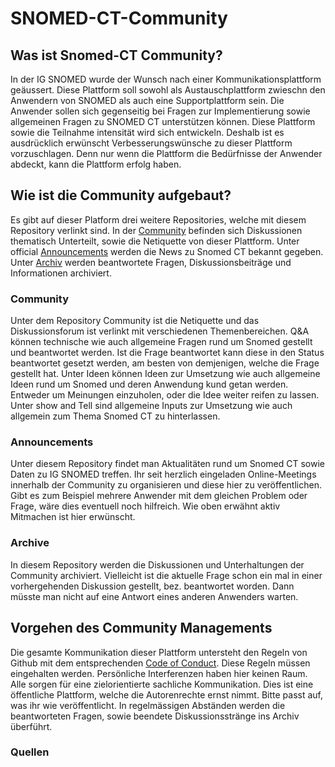 # SNOMED-CT-Community

## Was ist Snomed-CT Community?
In der IG SNOMED wurde der Wunsch nach einer Kommunikationsplattform geäussert. Diese Plattform soll sowohl als Austauschplattform zwieschn den Anwendern von SNOMED als auch eine Supportplattform sein. Die Anwender sollen sich gegenseitig bei Fragen zur Implementierung sowie allgemeinen Fragen zu SNOMED CT unterstützen können. 
Diese Plattform sowie die Teilnahme intensität wird sich entwickeln. Deshalb ist es ausdrücklich erwünscht Verbesserungswünsche zu dieser Plattform vorzuschlagen. Denn nur wenn die Plattform die Bedürfnisse der Anwender abdeckt, kann die Plattform erfolg haben. 

## Wie ist die Community aufgebaut?
Es gibt auf dieser Platform drei weitere Repositories, welche mit diesem Repository verlinkt sind. In der [Community](https://github.com/SabineK82/Community#) befinden sich Diskussionen thematisch Unterteilt, sowie die Netiquette von dieser Plattform. 
Unter official [Announcements](https://github.com/SabineK82/officialAnnouncements#) werden die News zu Snomed CT bekannt gegeben. 
Unter [Archiv](https://github.com/SabineK82/Archive#) werden beantwortete Fragen, Diskussionsbeiträge und Informationen archiviert. 

### Community
Unter dem Repository Community ist die Netiquette und das Diskussionsforum ist verlinkt mit verschiedenen Themenbereichen. 
Q&A können technische wie auch allgemeine Fragen rund um Snomed gestellt und beantwortet werden. Ist die Frage beantwortet kann diese in den Status beantwortet gesetzt werden, am besten von demjenigen, welche die Frage gestellt hat. 
Unter Ideen können Ideen zur Umsetzung wie auch allgemeine Ideen rund um Snomed und deren Anwendung kund getan werden. Entweder um Meinungen einzuholen, oder die Idee weiter reifen zu lassen. 
Unter show and Tell sind  allgemeine Inputs zur Umsetzung wie auch allgemein zum Thema Snomed CT zu hinterlassen. 


### Announcements
Unter diesem Repository findet man Aktualitäten rund um Snomed CT sowie Daten zu IG SNOMED treffen. Ihr seit herzlich eingeladen Online-Meetings innerhalb der Community zu organisieren und diese hier zu veröffentlichen. Gibt es zum Beispiel mehrere Anwender mit dem gleichen Problem oder Frage, wäre dies eventuell noch hilfreich. Wie oben erwähnt aktiv Mitmachen ist hier erwünscht. 

### Archive
In diesem Repository werden die Diskussionen und Unterhaltungen der Community archiviert. Vielleicht ist die aktuelle Frage schon ein mal in einer vorhergehenden Diskussion gestellt, bez. beantwortet worden. Dann müsste man nicht auf eine Antwort eines anderen Anwenders warten. 

## Vorgehen des Community Managements

Die gesamte Kommunikation dieser Plattform untersteht den Regeln von Github mit dem entsprechenden [Code of Conduct](https://docs.github.com/en/site-poicy/github-terms/github-community-guidelines). Diese Regeln müssen eingehalten werden. Persönliche Interferenzen haben hier keinen Raum. Alle sorgen für eine zielorientierte sachliche Kommunikation. Dies ist eine öffentliche Plattform, welche die Autorenrechte ernst nimmt. Bitte passt auf, was ihr wie veröffentlicht. 
In regelmässigen Abständen werden die beantworteten Fragen, sowie beendete Diskussionsstränge ins Archiv überführt. 


### Quellen

